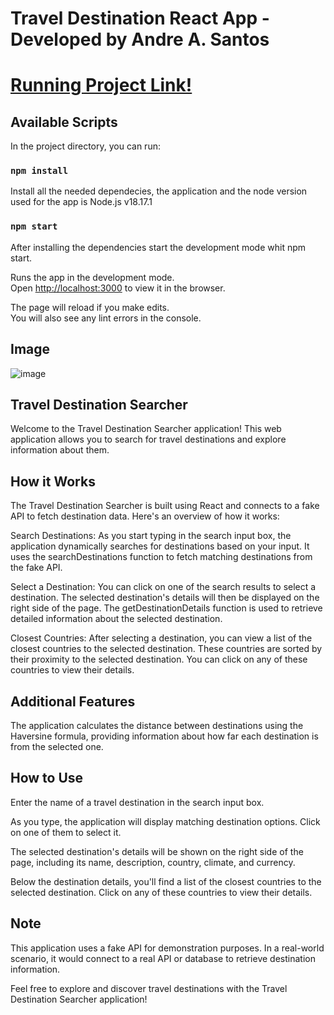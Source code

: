 # Travel Destination React App - Developed by Andre A. Santos

# <a href="https://travel-destinations-andre.vercel.app"> Running Project Link!</a>

## Available Scripts

In the project directory, you can run:

### `npm install`
Install all the needed dependecies, the application and the node version used for the app is Node.js v18.17.1

### `npm start`
After installing the dependencies start the development mode whit npm start. 

Runs the app in the development mode.\
Open [http://localhost:3000](http://localhost:3000) to view it in the browser.

The page will reload if you make edits.\
You will also see any lint errors in the console.
## Image
![image](https://github.com/andre26z/travel-destinations/assets/97573751/8cf29246-fdcb-4164-aecb-841b33c39718)

## Travel Destination Searcher
Welcome to the Travel Destination Searcher application! This web application allows you to search for travel destinations and explore information about them.

## How it Works
The Travel Destination Searcher is built using React and connects to a fake API to fetch destination data. Here's an overview of how it works:

Search Destinations: As you start typing in the search input box, the application dynamically searches for destinations based on your input. It uses the searchDestinations function to fetch matching destinations from the fake API.

Select a Destination: You can click on one of the search results to select a destination. The selected destination's details will then be displayed on the right side of the page. The getDestinationDetails function is used to retrieve detailed information about the selected destination.

Closest Countries: After selecting a destination, you can view a list of the closest countries to the selected destination. These countries are sorted by their proximity to the selected destination. You can click on any of these countries to view their details.

## Additional Features
The application calculates the distance between destinations using the Haversine formula, providing information about how far each destination is from the selected one.

## How to Use
Enter the name of a travel destination in the search input box.

As you type, the application will display matching destination options. Click on one of them to select it.

The selected destination's details will be shown on the right side of the page, including its name, description, country, climate, and currency.

Below the destination details, you'll find a list of the closest countries to the selected destination. Click on any of these countries to view their details.

## Note
This application uses a fake API for demonstration purposes. In a real-world scenario, it would connect to a real API or database to retrieve destination information.

Feel free to explore and discover travel destinations with the Travel Destination Searcher application!
